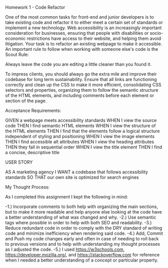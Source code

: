 Homework 1 - Code Refactor

One of the most common tasks for front-end and junior developers is to take existing code and refactor it to either meet a certain set of standards or implement a new technology. Web accessibility is an increasingly important consideration for businesses, ensuring that people with disabilities or socio-economic restrictions have access to their website, and helping them avoid litigation.
Your task is to refactor an existing webpage to make it accessible. An important rule to follow when working with someone else's code is the Scout Rule:

Always leave the code you are editing a little cleaner than you found it.

To impress clients, you should always go the extra mile and improve their codebase for long term sustainability. Ensure that all links are functioning correctly and clean up the CSS to make it more efficient, consolidating CSS selectors and properties, organizing them to follow the semantic structure of the HTML elements, and including comments before each element or section of the page.


Acceptance Requirements:

GIVEN a webpage meets accessibility standards
WHEN I view the source code
THEN I find semantic HTML elements
WHEN I view the structure of the HTML elements
THEN I find that the elements follow a logical structure independent of styling and positioning
WHEN I view the image elements
THEN I find accessible alt attributes
WHEN I view the heading attributes
THEN they fall in sequential order
WHEN I view the title element
THEN I find a concise, descriptive title

USER STORY

AS A marketing agency
I WANT a codebase that follows accessibility standards
SO THAT our own site is optimized for search engines


My Thought Process:

As I completed this assignment I kept the following in mind:

-1.) Incorporate comments to both help with organizing the main sections, but to make it more readable and help anyone else looking at the code have a better understanding of what was changed and why.
-2.) Use semantic tags where possible in order to help with both SEO and readability.
-3.) Reduce redundant code in order to comply with the DRY standard of writing code and minimize inefficiency when rendering said code. 
-4.) Add, Commit and Push my code changes early and often in case of needing to roll back to previous versions and to help with understanding my thought processes as I adjusted the code.
-5.) I used https://w3schools.com, https://developer.mozilla.org/, and https://stackoverflow.com for reference when I needed a better understanding of a concept or particular property. 


